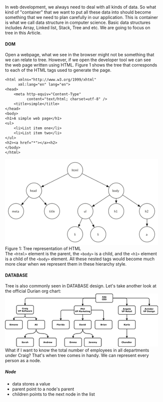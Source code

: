 In web development, we always need to deal with all kinds of data. So what kind of "container" that we want to put all these data into should become something that we need to plan carefully in our application. This is container is what we call data structure in computer science. Basic data structures includes Array, Linked list, Stack, Tree and etc. We are going to focus on tree in this Article.
#### DOM
Open a webpage, what we see in the browser might not be something that we can relate to tree. However, if we open the developer tool we can see the web page written using HTML. Figure 1 shows the tree that corresponds to each of the HTML tags used to generate the page.
```
<html xmlns="http://www.w3.org/1999/xhtml"
      xml:lang="en" lang="en">
<head>
    <meta http-equiv="Content-Type"
          content="text/html; charset=utf-8" />
    <title>simple</title>
</head>
<body>
<h1>A simple web page</h1>
<ul>
    <li>List item one</li>
    <li>List item two</li>
</ul>
<h2><a href="*"></a><h2>
</body>
</html>
```
![Figure1](https://github.com/carmenluo/lighthouse-web-notes/blob/master/W8/htmltree.png) <br>
Figure 1: Tree representation of HTML<br>
The `<html>` element is the parent, the `<body>` is a child, and the `<h1>` element is a child of the `<body>` element. All these nested tags would become much more clear when we represent them in these hierarchy style. 

#### DATABASE
Tree is also commonly seen in DATABASE design.
Let's take another look at the official Durian org chart:
![chart](https://github.com/carmenluo/lighthouse-web-notes/blob/master/W8/boaN2Sy.png) <br>
What if I want to know the total number of employees in all departments under Craig? That's when tree comes in handy. We can represent every person as a node.<br>
##### Node
<ul>
      <li> data stores a value
      <li> parent point to a node's parent
      <li> children points to the next node in the list
</ul>

